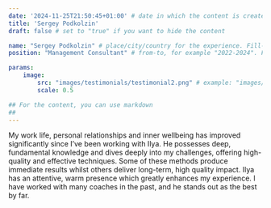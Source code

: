 ```yaml
---
date: '2024-11-25T21:50:45+01:00' # date in which the content is created - defaults to "today"
title: 'Sergey Podkolzin'
draft: false # set to "true" if you want to hide the content 

name: "Sergey Podkolzin" # place/city/country for the experience. Fill-in.
position: "Management Consultant" # from-to, for example "2022-2024". Fill-in.

params:
    image:
        src: "images/testimonials/testimonial2.png" # example: "images/clients/asgardia.png"
        scale: 0.5

## For the content, you can use markdown
##
---
```


My work life, personal relationships and inner wellbeing has improved significantly since I’ve been working with Ilya. He possesses deep, fundamental knowledge and dives deeply into my challenges, offering high-quality and effective techniques. Some of these methods produce immediate results whilst others deliver long-term, high quality impact. Ilya has an attentive, warm presence which greatly enhances my experience. I have worked with many coaches in the past, and he stands out as the best by far.